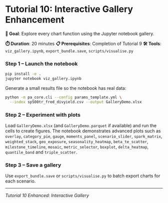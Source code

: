 # Tutorial 10: Interactive Gallery Enhancement

**🎯 Goal**: Explore every chart function using the Jupyter notebook gallery.

**⏱️ Duration**: 20 minutes
**📋 Prerequisites**: Completion of Tutorial 9
**🛠️ Tools**: `viz_gallery.ipynb`, `export_bundle.save`, `scripts/visualise.py`

### Step 1 – Launch the notebook

```bash
pip install -e .
jupyter notebook viz_gallery.ipynb
```

Generate a small results file so the notebook has real data:

```bash
python -m pa_core.cli --config params_template.yml \
  --index sp500tr_fred_divyield.csv --output GalleryDemo.xlsx
```

### Step 2 – Experiment with plots

Load `GalleryDemo.xlsx` (and `GalleryDemo.parquet` if available) and run the cells to create figures. The notebook demonstrates advanced plots such as `overlay`, `category_pie`, `gauge`, `moments_panel`, `scenario_slider`, `spark_matrix`, `weighted_stack`, `geo_exposure`, `seasonality_heatmap`, `beta_te_scatter`, `milestone_timeline`, `mosaic`, `metric_selector`, `boxplot`, `delta_heatmap`, `quantile_band` and `triple_scatter`.

### Step 3 – Save a gallery

Use `export_bundle.save` or `scripts/visualise.py` to batch export charts for each scenario.

---

*Tutorial 10 Enhanced: Interactive Gallery*
